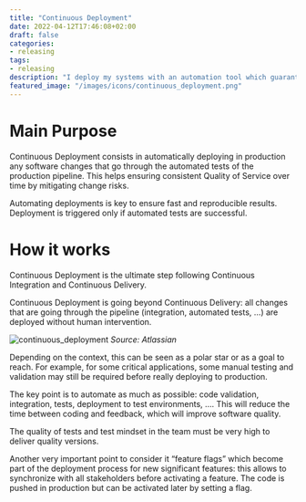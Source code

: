 ```yaml
---
title: "Continuous Deployment"
date: 2022-04-12T17:46:08+02:00
draft: false
categories:
- releasing
tags:
- releasing
description: "I deploy my systems with an automation tool which guarantees deployment is fast and reproducible"
featured_image: "/images/icons/continuous_deployment.png"
---
```


# Main Purpose

Continuous Deployment consists in automatically deploying in production any software changes that go through the automated tests of the production pipeline. This helps ensuring consistent Quality of Service over time by mitigating change risks.

Automating deployments is key to ensure fast and reproducible results. Deployment is triggered only if automated tests are successful.

# How it works

Continuous Deployment is the ultimate step following Continuous Integration and Continuous Delivery.

Continuous Deployment is going beyond Continuous Delivery: all changes that are going through the pipeline (integration, automated tests, …) are deployed without human intervention. 

![continuous_deployment](/images/releasing/continuous_deployment.png)
*Source: Atlassian* 

Depending on the context, this can be seen as a polar star or as a goal to reach. For example, for some critical applications, some manual testing and validation may still be required before really deploying to production.

The key point is to automate as much as possible: code validation, integration, tests, deployment to test environments, …. This will reduce the time between coding and feedback, which will improve software quality.

The quality of tests and test mindset in the team must be very high to deliver quality versions.

Another very important point to consider it “feature flags” which become part of the deployment process for new significant features: this allows to synchronize with all stakeholders before activating a feature. The code is pushed in production but can be activated later by setting a flag. 

